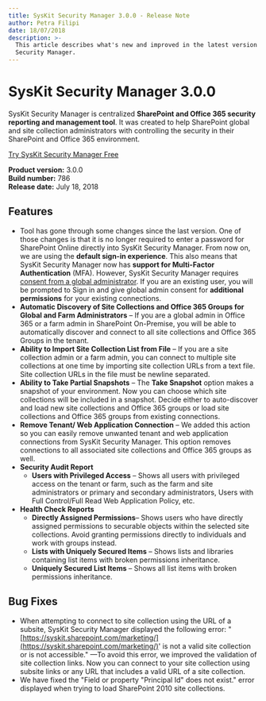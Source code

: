 ```yaml
---
title: SysKit Security Manager 3.0.0 - Release Note
author: Petra Filipi
date: 18/07/2018
description: >-
  This article describes what's new and improved in the latest version of SysKit
  Security Manager.
---
```


# SysKit Security Manager 3.0.0

SysKit Security Manager is centralized **SharePoint and Office 365 security reporting and management tool**. It was created to help SharePoint global and site collection administrators with controlling the security in their SharePoint and Office 365 environment.

[Try SysKit Security Manager Free](https://www.syskit.com/products/security-manager/download/)

**Product version:** 3.0.0  
**Build number:** 786  
**Release date:** July 18, 2018

## Features

* Tool has gone through some changes since the last version. One of those changes is that it is no longer required to enter a password for SharePoint Online directly into SysKit Security Manager. From now on, we are using the **default sign-in experience**. This also means that SysKit Security Manager now has **support for Multi-Factor Authentication** \(MFA\). However, SysKit Security Manager requires [consent from a global administrator](../requirements/global-admin-consent.md). If you are an existing user, you will be prompted to Sign in and give global admin consent for **additional permissions** for your existing connections. 
* **Automatic Discovery of Site Collections and Office 365 Groups for Global and Farm Administrators** – If you are a global admin in Office 365 or a farm admin in SharePoint On-Premise, you will be able to automatically discover and connect to all site collections and Office 365 Groups in the tenant.
* **Ability to Import Site Collection List from File** – If you are a site collection admin or a farm admin, you can connect to multiple site collections at one time by importing site collection URLs from a text file. Site collection URLs in the file must be newline separated.
* **Ability to Take Partial Snapshots** – The **Take Snapshot** option makes a snapshot of your environment. Now you can choose which site collections will be included in a snapshot. Decide either to auto-discover and load new site collections and Office 365 groups or load site collections and Office 365 groups from existing connections.
* **Remove Tenant/ Web Application Connection** – We added this action so you can easily remove unwanted tenant and web application connections from SysKit Security Manager. This option removes connections to all associated site collections and Office 365 groups as well.
* **Security Audit Report**
  * **Users with Privileged Access** – Shows all users with privileged access on the tenant or farm, such as the farm and site administrators or primary and secondary administrators, Users with Full Control/Full Read Web Application Policy, etc.
* **Health Check Reports**
  * **Directly Assigned Permissions**– Shows users who have directly assigned permissions to securable objects within the selected site collections. Avoid granting permissions directly to individuals and work with groups instead.
  * **Lists with Uniquely Secured Items** – Shows lists and libraries containing list items with broken permissions inheritance.
  * **Uniquely Secured List Items** – Shows all list items with broken permissions inheritance.

## Bug Fixes

* When attempting to connect to site collection using the URL of a subsite, SysKit Security Manager displayed the following error: "[https://syskit.sharepoint.com/marketing/](https://syskit.sharepoint.com/marketing/)' is not a valid site collection or is not accessible." —To avoid this error, we improved the validation of site collection links. Now you can connect to your site collection using subsite links or any URL that includes a valid URL of a site collection.
* We have fixed the "Field or property "Principal Id" does not exist." error displayed when trying to load SharePoint 2010 site collections.

